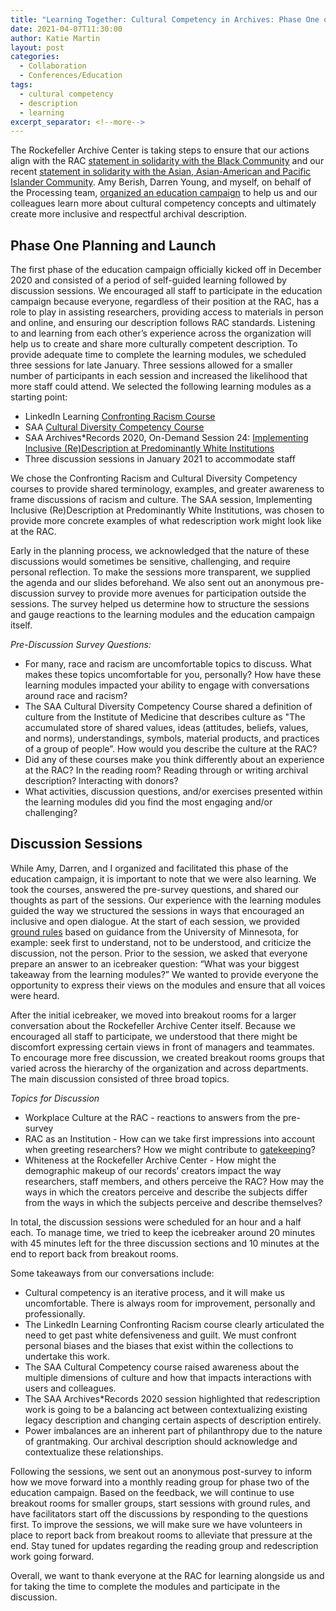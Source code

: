 ```yaml
---
title: "Learning Together: Cultural Competency in Archives: Phase One of the Education Campaign"
date: 2021-04-07T11:30:00
author: Katie Martin
layout: post
categories:
  - Collaboration
  - Conferences/Education
tags:
  - cultural competency
  - description
  - learning
excerpt_separator: <!--more-->
---
```

The Rockefeller Archive Center is taking steps to ensure that our actions align with the RAC [statement in solidarity with the Black Community](https://twitter.com/rockarch_org/status/1269009567935062016?s=20) and our recent [statement in solidarity with the Asian, Asian-American and Pacific Islander Community](https://twitter.com/rockarch_org/status/1374083568939450368?s=20). Amy Berish, Darren Young, and myself, on behalf of the Processing team, [organized an education campaign](/cultural-competency-in-archives-planning-an-education-campaign) to help us and our colleagues learn more about cultural competency concepts and ultimately create more inclusive and respectful archival description.

<!--more-->

## Phase One Planning and Launch

The first phase of the education campaign officially kicked off in December 2020 and consisted of a period of self-guided learning followed by discussion sessions. We encouraged all staff to participate in the education campaign because everyone, regardless of their position at the RAC, has a role to play in assisting researchers, providing access to materials in person and online, and ensuring our description follows RAC standards. Listening to and learning from each other’s experience across the organization will help us to create and share more culturally competent description. To provide adequate time to complete the learning modules, we scheduled three sessions for late January.  Three sessions allowed for a smaller number of participants in each session and increased the likelihood that more staff could attend.  We selected the following learning modules as a starting point:

- LinkedIn Learning [Confronting Racism Course](https://www.linkedin.com/learning/confronting-racism-with-robin-diangelo)
- SAA [Cultural Diversity Competency Course](https://www2.archivists.org/prof-education/course-catalog/cultural-diversity-competency)
- SAA Archives*Records 2020, On-Demand Session 24: [Implementing Inclusive (Re)Description at Predominantly White Institutions](https://mvp.markeys.onl/SAA/agenda/session/306593)
- Three discussion sessions in January 2021 to accommodate staff

We chose the Confronting Racism and Cultural Diversity Competency courses to provide shared terminology, examples, and greater awareness to frame discussions of racism and culture. The SAA session, Implementing Inclusive (Re)Description at Predominantly White Institutions, was chosen to provide more concrete examples of what redescription work might look like at the RAC.

Early in the planning process, we acknowledged that the nature of these discussions would sometimes be sensitive, challenging, and require personal reflection. To make the sessions more transparent, we supplied the agenda and our slides beforehand.  We also sent out an anonymous pre-discussion survey to provide more avenues for participation outside the sessions. The survey helped us determine how to structure the sessions and gauge reactions to the learning modules and the education campaign itself.

*Pre-Discussion Survey Questions:*

- For many, race and racism are uncomfortable topics to discuss. What makes these topics uncomfortable for you, personally? How have these learning modules impacted your ability to engage with conversations around race and racism?
- The SAA Cultural Diversity Competency Course shared a definition of culture from the Institute of Medicine that describes culture as "The accumulated store of shared values, ideas (attitudes, beliefs, values, and norms), understandings, symbols, material products, and practices of a group of people”. How would you describe the culture at the RAC?
- Did any of these courses make you think differently about an experience at the RAC? In the reading room? Reading through or writing archival description? Interacting with donors?
- What activities, discussion questions, and/or exercises presented within the learning modules did you find the most engaging and/or challenging?

## Discussion Sessions

While Amy, Darren, and I organized and facilitated this phase of the education campaign, it is important to note that we were also learning.  We took the courses, answered the pre-survey questions, and shared our thoughts as part of the sessions. Our experience with the learning modules guided the way we structured the sessions in ways that encouraged an inclusive and open dialogue.  At the start of each session, we provided [ground rules](https://extension.umn.edu/public-engagement-strategies/setting-ground-rules-productive-discussions) based on guidance from the University of Minnesota, for example: seek first to understand, not to be understood, and criticize the discussion, not the person. Prior to the session,  we asked that everyone prepare an answer to an icebreaker question: “What was your biggest takeaway from the learning modules?” We wanted to provide everyone the opportunity to express their views on the modules and ensure that all voices were heard.

After the initial icebreaker, we moved into breakout rooms for a larger conversation about the Rockefeller Archive Center itself.  Because we encouraged all staff to participate, we understood that there might be discomfort expressing certain views in front of managers and teammates. To encourage more free discussion, we created breakout rooms groups that varied across the hierarchy of the organization and across departments. The main discussion consisted of three broad topics.

*Topics for Discussion*

- Workplace Culture at the  RAC - reactions to answers from the pre-survey
- RAC as an Institution - How can we take first impressions into account when greeting researchers? How we might contribute to [gatekeeping](https://blogs.ifla.org/faife/2019/07/17/from-gatekeeper-to-gateway-to-gate-opener-the-changing-role-of-libraries-and-how-we-talk-about-it/)?
- Whiteness at the Rockefeller Archive Center - How might the demographic makeup of our records’ creators impact the way researchers, staff members, and others perceive the RAC? How may the ways in which the creators perceive and describe the subjects differ from the ways in which the subjects perceive and describe themselves?

In total, the discussion sessions were scheduled for an hour and a half each. To manage time, we tried to keep the icebreaker around 20 minutes with 45 minutes left for the three discussion sections and 10 minutes at the end to report back from breakout rooms.

Some takeaways from our conversations include:
- Cultural competency is an iterative process, and it will make us uncomfortable. There is always room for improvement, personally and professionally.
- The LinkedIn Learning Confronting Racism course clearly articulated the need to get past white defensiveness and guilt. We must confront personal biases and the biases that exist within the collections to undertake this work.
- The SAA Cultural Competency course raised awareness about the multiple dimensions of culture and how that impacts interactions with users and colleagues.
- The SAA Archives*Records 2020 session highlighted that redescription work is going to be a balancing act between contextualizing existing legacy description and changing certain aspects of description entirely.
- Power imbalances are an inherent part of philanthropy due to the nature of grantmaking. Our archival description should acknowledge and contextualize these relationships.

Following the sessions, we sent out an anonymous post-survey to inform how we move forward into a monthly reading group for phase two of the education campaign. Based on the feedback, we will continue to use breakout rooms for smaller groups, start sessions with ground rules, and have facilitators start off the discussions by responding to the questions first. To improve the sessions, we will make sure we have volunteers in place to report back from breakout rooms to alleviate that pressure at the end. Stay tuned for updates regarding the reading group and redescription work going forward.

Overall, we want to thank everyone at the RAC for learning alongside us and for taking the time to complete the modules and participate in the discussion.
